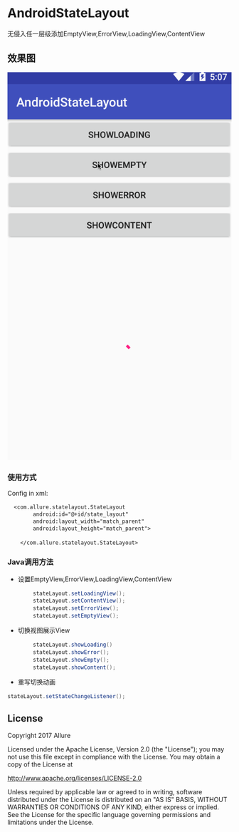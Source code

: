 # AndroidStateLayout
 无侵入任一层级添加EmptyView,ErrorView,LoadingView,ContentView

## 效果图

 ![image](https://github.com/Allure0/AndroidStateLayout/blob/master/image/android_state_layout.gif)

### 使用方式
Config in xml:

```
  <com.allure.statelayout.StateLayout
        android:id="@+id/state_layout"
        android:layout_width="match_parent"
        android:layout_height="match_parent">
        
    </com.allure.statelayout.StateLayout>
```
### Java调用方法

-  设置EmptyView,ErrorView,LoadingView,ContentView

```java
        stateLayout.setLoadingView();
        stateLayout.setContentView();
        stateLayout.setErrorView();
        stateLayout.setEmptyView();
```
- 切换视图展示View

```java
        stateLayout.showLoading()
        stateLayout.showError();
        stateLayout.showEmpty();
        stateLayout.showContent();
```

- 重写切换动画

```java
stateLayout.setStateChangeListener();

```


## License
Copyright 2017 Allure

Licensed under the Apache License, Version 2.0 (the "License");
you may not use this file except in compliance with the License.
You may obtain a copy of the License at

   http://www.apache.org/licenses/LICENSE-2.0

Unless required by applicable law or agreed to in writing, software
distributed under the License is distributed on an "AS IS" BASIS,
WITHOUT WARRANTIES OR CONDITIONS OF ANY KIND, either express or implied.
See the License for the specific language governing permissions and
limitations under the License.
